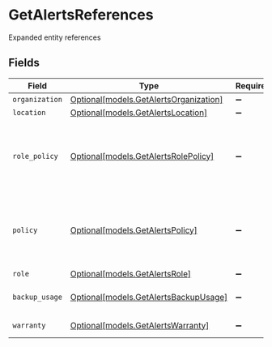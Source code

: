 # GetAlertsReferences

Expanded entity references


## Fields

| Field                                                                        | Type                                                                         | Required                                                                     | Description                                                                  |
| ---------------------------------------------------------------------------- | ---------------------------------------------------------------------------- | ---------------------------------------------------------------------------- | ---------------------------------------------------------------------------- |
| `organization`                                                               | [Optional[models.GetAlertsOrganization]](../models/getalertsorganization.md) | :heavy_minus_sign:                                                           | Organization                                                                 |
| `location`                                                                   | [Optional[models.GetAlertsLocation]](../models/getalertslocation.md)         | :heavy_minus_sign:                                                           | Location                                                                     |
| `role_policy`                                                                | [Optional[models.GetAlertsRolePolicy]](../models/getalertsrolepolicy.md)     | :heavy_minus_sign:                                                           | Assigned policy (overrides organization and location policy mapping)         |
| `policy`                                                                     | [Optional[models.GetAlertsPolicy]](../models/getalertspolicy.md)             | :heavy_minus_sign:                                                           | Assigned policy (overrides organization and location policy mapping)         |
| `role`                                                                       | [Optional[models.GetAlertsRole]](../models/getalertsrole.md)                 | :heavy_minus_sign:                                                           | Device Role                                                                  |
| `backup_usage`                                                               | [Optional[models.GetAlertsBackupUsage]](../models/getalertsbackupusage.md)   | :heavy_minus_sign:                                                           | Device Backup Usage                                                          |
| `warranty`                                                                   | [Optional[models.GetAlertsWarranty]](../models/getalertswarranty.md)         | :heavy_minus_sign:                                                           | Warranty Info                                                                |